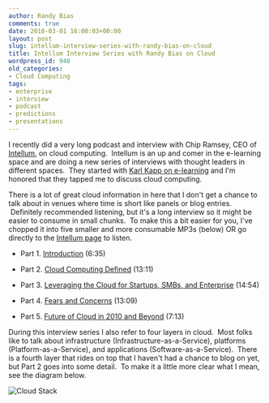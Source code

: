 ```yaml
---
author: Randy Bias
comments: true
date: 2010-03-01 16:00:03+00:00
layout: post
slug: intellum-interview-series-with-randy-bias-on-cloud
title: Intellum Interview Series with Randy Bias on Cloud
wordpress_id: 948
old_categories:
- Cloud Computing
tags:
- enterprise
- interview
- podcast
- predictions
- presentations
---
```


I recently did a very long podcast and interview with Chip Ramsey, CEO of [Intellum](http://www.intellum.com/working.html), on cloud computing.  Intellum is an up and comer in the e-learning space and are doing a new series of interviews with thought leaders in different spaces.  They started with [Karl Kapp on e-learning](http://karlkapp.blogspot.com/2010/01/discussion-with-chip-ramsey-ceo-of.html) and I'm honored that they tapped me to discuss cloud computing.

There is a lot of great cloud information in here that I don't get a chance to talk about in venues where time is short like panels or blog entries.  Definitely recommended listening, but it's a long interview so it might be easier to consume in small chunks.  To make this a bit easier for you, I've chopped it into five smaller and more consumable MP3s (below) OR go directly to the [Intellum page](http://www.intellum.com/working.html#tab3) to listen.



	
  * Part 1. [Introduction](http://d2xyq36i1ecdst.cloudfront.net/podcasts/Chip_Ramsey_Intellum_Interview_Randy_Bias_Cloud_Computing_Pt1_Introduction.mp3) (6:35)

	
  * Part 2. [Cloud Computing Defined](http://d2xyq36i1ecdst.cloudfront.net/podcasts/Chip_Ramsey_Intellum_Interview_Randy_Bias_Cloud_Computing_Pt2_Cloud_Computing_Defined.mp3) (13:11)

	
  * Part 3. [Leveraging the Cloud for Startups, SMBs, and Enterprise](http://d2xyq36i1ecdst.cloudfront.net/podcasts/Chip_Ramsey_Intellum_Interview_Randy_Bias_Cloud_Computing_Pt3_Leveraging_the_Cloud_for_Startups_SMBs_and_Enterprise.mp3) (14:54)

	
  * Part 4. [Fears and Concerns](http://d2xyq36i1ecdst.cloudfront.net/podcasts/Chip_Ramsey_Intellum_Interview_Randy_Bias_Cloud_Computing_Pt4_Fears_and_Concerns.mp3) (13:09)

	
  * Part 5. [Future of Cloud in 2010 and Beyond](http://d2xyq36i1ecdst.cloudfront.net/podcasts/Chip_Ramsey_Intellum_Interview_Randy_Bias_Cloud_Computing_Pt5_Future_of_Cloud_in_2010_and_Beyond.mp3) (7:13)


During this interview series I also refer to four layers in cloud.  Most folks like to talk about infrastructure (Infrastructure-as-a-Service), platforms (Platform-as-a-Service), and applications (Software-as-a-Service).  There is a fourth layer that rides on top that I haven't had a chance to blog on yet, but Part 2 goes into some detail.  To make it a little more clear what I mean, see the diagram below.

![Cloud Stack](http://cloudscaling.com/wp-content/uploads/2010/02/cloud-stack-small.jpg)
